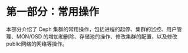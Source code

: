 # 第一部分：常用操作

本部分介绍了 Ceph 集群的常用操作，包括进程的起停、集群的监控、用户管理、MON/OSD 的增加和删除、存储池的操作、修改集群的配置，以及修改public网络的网络等操作。